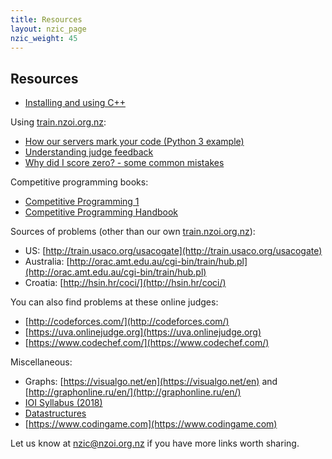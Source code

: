 ```yaml
---
title: Resources
layout: nzic_page
nzic_weight: 45
---
```


## Resources

- [Installing and using C++](cpp-install-instructions.pdf)

Using [train.nzoi.org.nz](https://train.nzoi.org.nz):

- [How our servers mark your code (Python 3 example)](how-judging-works-python3.pdf)
- [Understanding judge feedback](understanding-judge-feedback.pdf)
- [Why did I score zero? - some common mistakes](why-did-i-score-zero.pdf)

Competitive programming books:

- [Competitive Programming 1](https://www.comp.nus.edu.sg/~stevenha/myteaching/competitive_programming/cp1.pdf)
- [Competitive Programming Handbook](https://cses.fi/book/book.pdf)

Sources of problems (other than our own [train.nzoi.org.nz](https://train.nzoi.org.nz)):

- US: [http://train.usaco.org/usacogate](http://train.usaco.org/usacogate)
- Australia: [http://orac.amt.edu.au/cgi-bin/train/hub.pl](http://orac.amt.edu.au/cgi-bin/train/hub.pl)
- Croatia: [http://hsin.hr/coci/](http://hsin.hr/coci/)

You can also find problems at these online judges:

- [http://codeforces.com/](http://codeforces.com/)
- [https://uva.onlinejudge.org](https://uva.onlinejudge.org)
- [https://www.codechef.com/](https://www.codechef.com/)

Miscellaneous:

- Graphs: [https://visualgo.net/en](https://visualgo.net/en) and [http://graphonline.ru/en/](http://graphonline.ru/en/)
- [IOI Syllabus (2018)](https://people.ksp.sk/~misof/ioi-syllabus/ioi-syllabus.pdf)
- [Datastructures](https://www.cs.usfca.edu/~galles/visualization/Algorithms.html)
- [https://www.codingame.com](https://www.codingame.com)


Let us know at [nzic@nzoi.org.nz](mailto:nzic@nzoi.org.nz) if you have more links worth sharing.